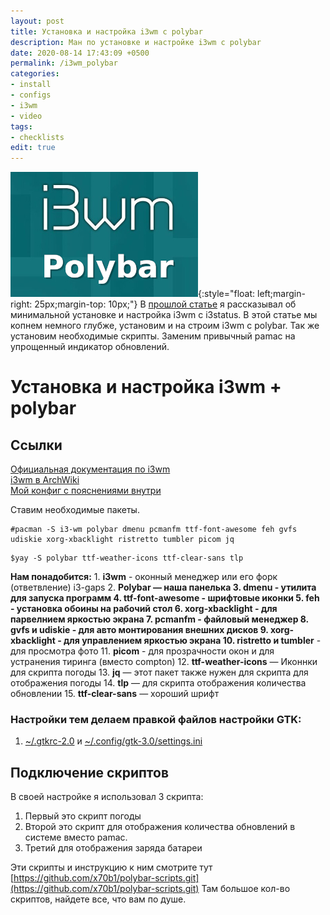 ```yaml
---
layout: post
title: Установка и настройка i3wm c polybar
description: Ман по установке и настройке i3wm с polybar
date: 2020-08-14 17:43:09 +0500
permalink: /i3wm_polybar
categories: 
- install
- configs
- i3wm
- video
tags:
- checklists
edit: true
---
```

![Тайлинг i3wm](../img/i3wm_polybar.jpg){:style="float: left;margin-right: 25px;margin-top: 10px;"} В [прошлой статье](https://ordanax.github.io/i3wm) я рассказывал об минимальной установке и настройка i3wm с i3status.
В этой статье мы копнем немного глубже, установим и на строим i3wm c polybar. Так же установим необходимые скрипты. Заменим привычный pamac на упрощенный индикатор обновлений.


# Установка и настройка i3wm + polybar

## Ссылки
[Официальная документация по i3wm](https://i3wm.org/docs/userguide.html)<br>
[i3wm в ArchWiki](https://wiki.archlinux.org/index.php/i3_%28%D0%A0%D1%83%D1%81%D1%81%D0%BA%D0%B8%D0%B9%29)<br>
[Мой конфиг с пояснениями внутри](https://github.com/ordanax/dots/tree/master/i3wm)<br>

Ставим необходимые пакеты.

```
#pacman -S i3-wm polybar dmenu pcmanfm ttf-font-awesome feh gvfs udiskie xorg-xbacklight ristretto tumbler picom jq
```
```
$yay -S polybar ttf-weather-icons ttf-clear-sans tlp
```

**Нам понадобится:**
    1. **i3wm** - оконный менеджер или его форк (ответвление) i3-gaps 
    2. **Polybar — наша панелька
    3. **dmenu** - утилита для запуска программ 
    4. **ttf-font-awesome** - шрифтовые иконки 
    5. **feh** - установка обоины на рабочий стол 
    6. **xorg-xbacklight** - для парвелнием яркостью экрана
    7. **pcmanfm** - файловый менеджер 
    8. **gvfs** и **udiskie** - для авто монтирования внешних дисков 
    9. **xorg-xbacklight** - для управлением яркостью экрана 
    10. **ristretto** и tumbler** - для просмотра фото 
    11. **picom** - для прозрачности окон и для устранения тиринга (вместо compton)
    12. **ttf-weather-icons** — Иконнки для скрипта погоды
    13. **jq** — этот пакет также нужен для скрипта для отображения погоды
    14. **tlp** — для скрипта отображения количества обновлении
    15. **ttf-clear-sans** — хороший шрифт

### Настройки тем делаем правкой файлов настройки GTK: 
1. [~/.gtkrc-2.0](https://github.com/ordanax/dots/blob/master/3wm_v_3/gtkrc-2.0.tar.gz) и [~/.config/gtk-3.0/settings.ini](https://github.com/ordanax/dots/blob/master/3wm_v_3/gtk-3.0/settings.ini) 


## Подключение скриптов

В своей настройке я использовал 3 скрипта:
1) Первый это скрипт погоды
2) Второй это скрипт для отображения количества обновлений в системе вместо pamac. 
3) Третий для отображения заряда батареи

Эти скрипты и инструкцию к ним смотрите тут [https://github.com/x70b1/polybar-scripts.git](https://github.com/x70b1/polybar-scripts.git)
Там большое кол-во скриптов, найдете все, что вам по душе.


